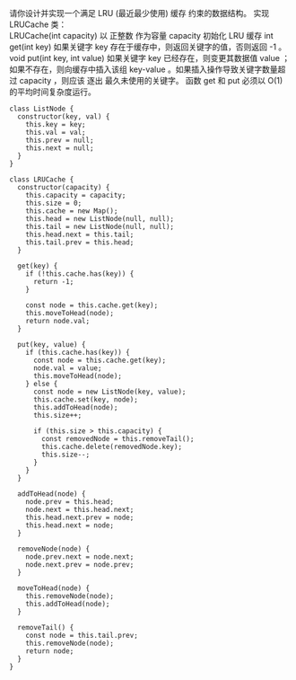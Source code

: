 请你设计并实现一个满足  LRU (最近最少使用) 缓存 约束的数据结构。
实现 LRUCache 类：  
LRUCache(int capacity) 以 正整数 作为容量 capacity 初始化 LRU 缓存
int get(int key) 如果关键字 key 存在于缓存中，则返回关键字的值，否则返回 -1 。
void put(int key, int value) 如果关键字 key 已经存在，则变更其数据值 value ；如果不存在，则向缓存中插入该组 key-value 。如果插入操作导致关键字数量超过 capacity ，则应该 逐出 最久未使用的关键字。
函数 get 和 put 必须以 O(1) 的平均时间复杂度运行。  
```
class ListNode {
  constructor(key, val) {
    this.key = key;
    this.val = val;
    this.prev = null;
    this.next = null;
  }
}

class LRUCache {
  constructor(capacity) {
    this.capacity = capacity;
    this.size = 0;
    this.cache = new Map();
    this.head = new ListNode(null, null);
    this.tail = new ListNode(null, null);
    this.head.next = this.tail;
    this.tail.prev = this.head;
  }

  get(key) {
    if (!this.cache.has(key)) {
      return -1;
    }

    const node = this.cache.get(key);
    this.moveToHead(node);
    return node.val;
  }

  put(key, value) {
    if (this.cache.has(key)) {
      const node = this.cache.get(key);
      node.val = value;
      this.moveToHead(node);
    } else {
      const node = new ListNode(key, value);
      this.cache.set(key, node);
      this.addToHead(node);
      this.size++;

      if (this.size > this.capacity) {
        const removedNode = this.removeTail();
        this.cache.delete(removedNode.key);
        this.size--;
      }
    }
  }

  addToHead(node) {
    node.prev = this.head;
    node.next = this.head.next;
    this.head.next.prev = node;
    this.head.next = node;
  }

  removeNode(node) {
    node.prev.next = node.next;
    node.next.prev = node.prev;
  }

  moveToHead(node) {
    this.removeNode(node);
    this.addToHead(node);
  }

  removeTail() {
    const node = this.tail.prev;
    this.removeNode(node);
    return node;
  }
}
```